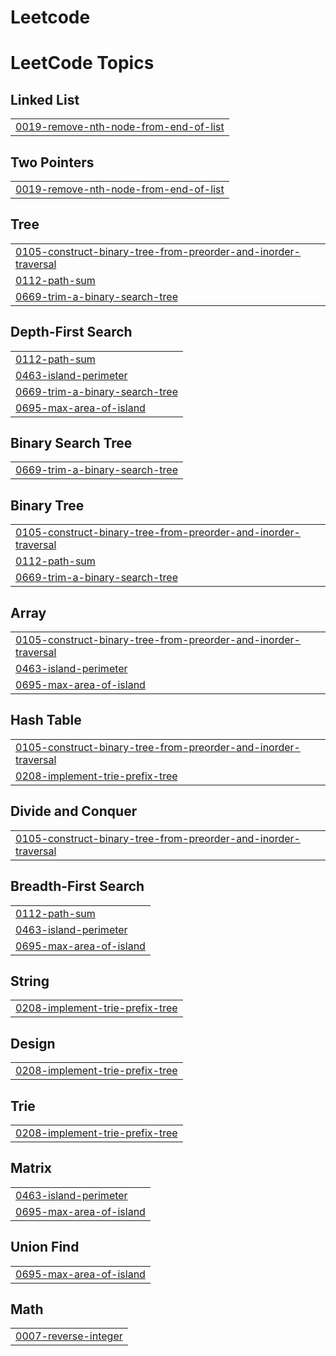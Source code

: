 # Leetcode
<!---LeetCode Topics Start-->
# LeetCode Topics
## Linked List
|  |
| ------- |
| [0019-remove-nth-node-from-end-of-list](https://github.com/SAMATHAMARRI/Leetcode/tree/master/0019-remove-nth-node-from-end-of-list) |
## Two Pointers
|  |
| ------- |
| [0019-remove-nth-node-from-end-of-list](https://github.com/SAMATHAMARRI/Leetcode/tree/master/0019-remove-nth-node-from-end-of-list) |
## Tree
|  |
| ------- |
| [0105-construct-binary-tree-from-preorder-and-inorder-traversal](https://github.com/SAMATHAMARRI/Leetcode/tree/master/0105-construct-binary-tree-from-preorder-and-inorder-traversal) |
| [0112-path-sum](https://github.com/SAMATHAMARRI/Leetcode/tree/master/0112-path-sum) |
| [0669-trim-a-binary-search-tree](https://github.com/SAMATHAMARRI/Leetcode/tree/master/0669-trim-a-binary-search-tree) |
## Depth-First Search
|  |
| ------- |
| [0112-path-sum](https://github.com/SAMATHAMARRI/Leetcode/tree/master/0112-path-sum) |
| [0463-island-perimeter](https://github.com/SAMATHAMARRI/Leetcode/tree/master/0463-island-perimeter) |
| [0669-trim-a-binary-search-tree](https://github.com/SAMATHAMARRI/Leetcode/tree/master/0669-trim-a-binary-search-tree) |
| [0695-max-area-of-island](https://github.com/SAMATHAMARRI/Leetcode/tree/master/0695-max-area-of-island) |
## Binary Search Tree
|  |
| ------- |
| [0669-trim-a-binary-search-tree](https://github.com/SAMATHAMARRI/Leetcode/tree/master/0669-trim-a-binary-search-tree) |
## Binary Tree
|  |
| ------- |
| [0105-construct-binary-tree-from-preorder-and-inorder-traversal](https://github.com/SAMATHAMARRI/Leetcode/tree/master/0105-construct-binary-tree-from-preorder-and-inorder-traversal) |
| [0112-path-sum](https://github.com/SAMATHAMARRI/Leetcode/tree/master/0112-path-sum) |
| [0669-trim-a-binary-search-tree](https://github.com/SAMATHAMARRI/Leetcode/tree/master/0669-trim-a-binary-search-tree) |
## Array
|  |
| ------- |
| [0105-construct-binary-tree-from-preorder-and-inorder-traversal](https://github.com/SAMATHAMARRI/Leetcode/tree/master/0105-construct-binary-tree-from-preorder-and-inorder-traversal) |
| [0463-island-perimeter](https://github.com/SAMATHAMARRI/Leetcode/tree/master/0463-island-perimeter) |
| [0695-max-area-of-island](https://github.com/SAMATHAMARRI/Leetcode/tree/master/0695-max-area-of-island) |
## Hash Table
|  |
| ------- |
| [0105-construct-binary-tree-from-preorder-and-inorder-traversal](https://github.com/SAMATHAMARRI/Leetcode/tree/master/0105-construct-binary-tree-from-preorder-and-inorder-traversal) |
| [0208-implement-trie-prefix-tree](https://github.com/SAMATHAMARRI/Leetcode/tree/master/0208-implement-trie-prefix-tree) |
## Divide and Conquer
|  |
| ------- |
| [0105-construct-binary-tree-from-preorder-and-inorder-traversal](https://github.com/SAMATHAMARRI/Leetcode/tree/master/0105-construct-binary-tree-from-preorder-and-inorder-traversal) |
## Breadth-First Search
|  |
| ------- |
| [0112-path-sum](https://github.com/SAMATHAMARRI/Leetcode/tree/master/0112-path-sum) |
| [0463-island-perimeter](https://github.com/SAMATHAMARRI/Leetcode/tree/master/0463-island-perimeter) |
| [0695-max-area-of-island](https://github.com/SAMATHAMARRI/Leetcode/tree/master/0695-max-area-of-island) |
## String
|  |
| ------- |
| [0208-implement-trie-prefix-tree](https://github.com/SAMATHAMARRI/Leetcode/tree/master/0208-implement-trie-prefix-tree) |
## Design
|  |
| ------- |
| [0208-implement-trie-prefix-tree](https://github.com/SAMATHAMARRI/Leetcode/tree/master/0208-implement-trie-prefix-tree) |
## Trie
|  |
| ------- |
| [0208-implement-trie-prefix-tree](https://github.com/SAMATHAMARRI/Leetcode/tree/master/0208-implement-trie-prefix-tree) |
## Matrix
|  |
| ------- |
| [0463-island-perimeter](https://github.com/SAMATHAMARRI/Leetcode/tree/master/0463-island-perimeter) |
| [0695-max-area-of-island](https://github.com/SAMATHAMARRI/Leetcode/tree/master/0695-max-area-of-island) |
## Union Find
|  |
| ------- |
| [0695-max-area-of-island](https://github.com/SAMATHAMARRI/Leetcode/tree/master/0695-max-area-of-island) |
## Math
|  |
| ------- |
| [0007-reverse-integer](https://github.com/SAMATHAMARRI/Leetcode/tree/master/0007-reverse-integer) |
<!---LeetCode Topics End-->